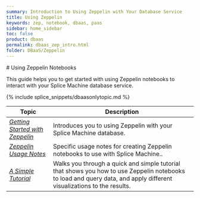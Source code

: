 ```yaml
---
summary: Introduction to Using Zeppelin with Your Database Service
title: Using Zeppelin
keywords: zep, notebook, dbaas, paas
sidebar: home_sidebar
toc: false
product: dbaas
permalink: dbaas_zep_intro.html
folder: DBaaS/Zeppelin
---
```

<section>
<div class="TopicContent" data-swiftype-index="true" markdown="1">
# Using Zeppelin Notebooks

This guide helps you to get started with using Zeppelin notebooks to
interact with your Splice Machine database service.

{% include splice_snippets/dbaasonlytopic.md %}

<table>
            <col />
            <col />
            <thead>
                <tr>
                    <th>Topic</th>
                    <th>Description</th>
                </tr>
            </thead>
            <tbody>
                <tr>
                    <td><em><a href="dbaas_zep_getstarted.html">Getting Started with Zeppelin</a></em></td>
                    <td>Introduces you to using Zeppelin with your Splice Machine database.</td>
                </tr>
                <tr>
                    <td><em><a href="dbaas_zep_notes.html">Zeppelin Usage Notes</a></em></td>
                    <td>Specific usage notes for creating Zeppelin notebooks to use with Splice Machine..</td>
                </tr>
                <tr>
                    <td><em><a href="dbaas_zep_simple.html">A Simple Tutorial</a></em></td>
                    <td>Walks you through a quick and simple tutorial that shows you how to use Zeppelin notebooks to load and query data, and apply different visualizations to the results.</td>
                </tr>
            </tbody>
        </table>
</div>
</section>

